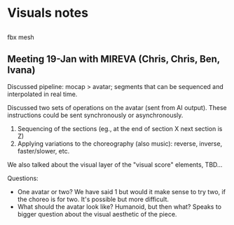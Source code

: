 Visuals notes
=============

##

fbx
mesh

## Meeting 19-Jan with MIREVA (Chris, Chris, Ben, Ivana)

Discussed pipeline: mocap > avatar; segments that can be sequenced and interpolated in real time. 

Discussed two sets of operations on the avatar (sent from AI output). These instructions could be sent synchronously or asynchronously. 

1. Sequencing of the sections (eg., at the end of section X next section is Z)
2. Applying variations to the choreography (also music): reverse, inverse, faster/slower, etc.

We also talked about the visual layer of the "visual score" elements, TBD... 

Questions: 
- One avatar or two? We have said 1 but would it make sense to try two, if the choreo is for two. It's possible but more difficult. 
- What should the avatar look like? Humanoid, but then what? Speaks to bigger question about the visual aesthetic of the piece. 